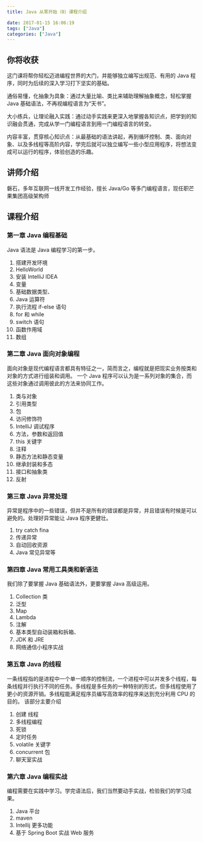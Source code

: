 ```yaml
---
title: Java 从零开始（0）课程介绍

date: 2017-01-15 16:06:19
tags: ["Java"]
categories: ["Java"]
---
```


## 你将收获

这门课将帮你轻松迈进编程世界的大门，并能够独立编写出规范、有用的 Java 程序，同时为后续的深入学习打下坚实的基础。

通俗易懂，化抽象为具象：通过大量比喻、类比来辅助理解抽象概念，轻松掌握 Java 基础语法，不再视编程语言为“天书”。

大小练兵，让理论融入实践：通过动手实践来更深入地掌握各知识点，把学到的知识融会贯通，完成从学一门编程语言到用一门编程语言的转变。

内容丰富，贯穿核心知识点：从最基础的语法讲起，再到循环控制、类、面向对象、以及多线程等高阶内容，学完后就可以独立编写一些小型应用程序，将想法变成可以运行的程序，体验创造的乐趣。

## 讲师介绍

磐石，多年互联网一线开发工作经验，擅长 Java/Go 等多门编程语言，现任职芒果集团高级架构师

## 课程介绍

### 第一章 Java 编程基础

Java 语法是 Java 编程学习的第一步。

01. 搭建开发环境
02. HelloWorld
03. 安装 IntelliJ IDEA
04. 变量
05. 基础数据类型、
06. Java 运算符
07. 执行流程 if-else 语句
08. for 和 while
09. switch 语句
10. 函数作用域
11. 数组

### 第二章 Java 面向对象编程

面向对象是现代编程语言都具有特征之一，简而言之，编程就是把现实业务按类和对象的方式进行组装和调用。
一个 Java 程序可以认为是一系列对象的集合，而这些对象通过调用彼此的方法来协同工作。

01. 类与对象
02. 引用类型
03. 包
04. 访问修饰符
05. IntelliJ 调试程序
06. 方法，参数和返回值
07. this 关键字
08. 注释
09. 静态方法和静态变量
10. 继承封装和多态
11. 接口和抽象类
12. 反射

### 第三章 Java 异常处理

异常是程序中的一些错误，但并不是所有的错误都是异常，并且错误有时候是可以避免的。处理好异常能让 Java 程序更健壮。

01. try catch fina
02. 传递异常
03. 自动回收资源
04. Java 常见异常等

### 第四章 Java 常用工具类和新语法

我们除了要掌握 Java 基础语法外，更要掌握 Java 高级运用。

01. Collection 类
02. 泛型
03. Map
04. Lambda
05. 注解
06. 基本类型自动装箱和拆箱、
07. JDK 和 JRE
08. 网络通信小程序实战

### 第五章 Java 的线程

一条线程指的是进程中一个单一顺序的控制流，一个进程中可以并发多个线程，每条线程并行执行不同的任务。多线程是多任务的一种特别的形式，但多线程使用了更小的资源开销。多线程能满足程序员编写高效率的程序来达到充分利用 CPU 的目的。
该部分主要介绍

01. 创建 线程
02. 多线程编程
03. 死锁
04. 定时任务
05. volatile 关键字
06. concurrent 包
07. 聊天室实战

### 第六章 Java 编程实战

编程需要在实践中学习。学完语法后，我们当然要动手实战，检验我们的学习成果。

01. Java 平台
02. maven
03. Intellij 更多功能
04. 基于 Spring Boot 实战 Web 服务
